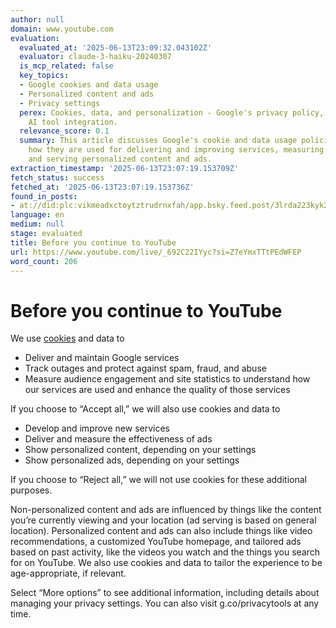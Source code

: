 ```yaml
---
author: null
domain: www.youtube.com
evaluation:
  evaluated_at: '2025-06-13T23:09:32.043102Z'
  evaluator: claude-3-haiku-20240307
  is_mcp_related: false
  key_topics:
  - Google cookies and data usage
  - Personalized content and ads
  - Privacy settings
  perex: Cookies, data, and personalization - Google's privacy policy, but not about
    AI tool integration.
  relevance_score: 0.1
  summary: This article discusses Google's cookie and data usage policies, including
    how they are used for delivering and improving services, measuring engagement,
    and serving personalized content and ads.
extraction_timestamp: '2025-06-13T23:07:19.153709Z'
fetch_status: success
fetched_at: '2025-06-13T23:07:19.153736Z'
found_in_posts:
- at://did:plc:vikmeadxctoytztrudrnxfah/app.bsky.feed.post/3lrda223kyk2y
language: en
medium: null
stage: evaluated
title: Before you continue to YouTube
url: https://www.youtube.com/live/_692C22IYyc?si=Z7eYmxTTtPEdWFEP
word_count: 206
---
```


# Before you continue to YouTube

We use [cookies](https://policies.google.com/technologies/cookies?hl=en&utm_source=ucb) and data to

  * Deliver and maintain Google services
  * Track outages and protect against spam, fraud, and abuse
  * Measure audience engagement and site statistics to understand how our services are used and enhance the quality of those services

If you choose to “Accept all,” we will also use cookies and data to

  * Develop and improve new services
  * Deliver and measure the effectiveness of ads
  * Show personalized content, depending on your settings
  * Show personalized ads, depending on your settings

If you choose to “Reject all,” we will not use cookies for these additional purposes.

Non-personalized content and ads are influenced by things like the content you’re currently viewing and your location \(ad serving is based on general location\). Personalized content and ads can also include things like video recommendations, a customized YouTube homepage, and tailored ads based on past activity, like the videos you watch and the things you search for on YouTube. We also use cookies and data to tailor the experience to be age-appropriate, if relevant.

Select “More options” to see additional information, including details about managing your privacy settings. You can also visit g.co/privacytools at any time.